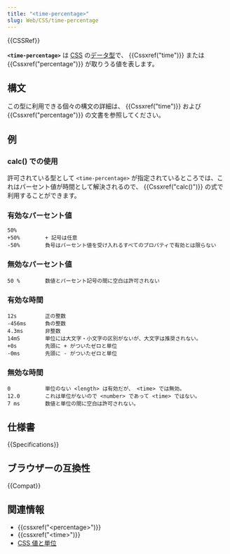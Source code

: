 ```yaml
---
title: "<time-percentage>"
slug: Web/CSS/time-percentage
---
```

{{CSSRef}}

**`<time-percentage>`** は [CSS](/ja/docs/Web/CSS) の[データ型](/ja/docs/Web/CSS/CSS_Types)で、 {{Cssxref("time")}} または {{Cssxref("percentage")}} が取りうる値を表します。

## 構文

この型に利用できる個々の構文の詳細は、 {{Cssxref("time")}} および {{Cssxref("percentage")}} の文書を参照してください。

## 例

### calc() での使用

許可されている型として `<time-percentage>` が指定されているところでは、これはパーセント値が時間として解決されるので、 {{Cssxref("calc()")}} の式で利用することができます。

### 有効なパーセント値

```
50%
+50%        + 記号は任意
-50%        負号はパーセント値を受け入れるすべてのプロパティで有効とは限らない
```

### 無効なパーセント値

```plain example-bad
50 %        数値とパーセント記号の間に空白は許可されない
```

### 有効な時間

```
12s         正の整数
-456ms      負の整数
4.3ms       非整数
14mS        単位には大文字・小文字の区別がないが、大文字は推奨されない。
+0s         先頭に + がついたゼロと単位
-0ms        先頭に - がついたゼロと単位
```

### 無効な時間

```plain example-bad
0           単位のない <length> は有効だが、 <time> では無効。
12.0        これは単位がないので <number> であって <time> ではない。
7 ms        数値と単位の間に空白は許可されない。
```

## 仕様書

{{Specifications}}

## ブラウザーの互換性

{{Compat}}

## 関連情報

- {{cssxref("&lt;percentage&gt;")}}
- {{cssxref("&lt;time&gt;")}}
- [CSS 値と単位](/ja/docs/Web/CSS/CSS_Values_and_Units)
